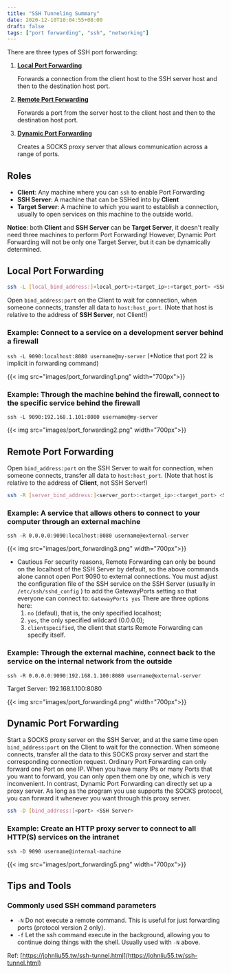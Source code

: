 ```yaml
---
title: "SSH Tunneling Summary"
date: 2020-12-10T10:04:55+08:00
draft: false
tags: ["port forwarding", "ssh", "networking"]
---
```


There are three types of SSH port forwarding:

1. **[Local Port Forwarding](#local-port-forwarding)**

    Forwards a connection from the client host to the SSH server host and then to the destination host port.
2. **[Remote Port Forwarding](#remote-port-forwarding)**

    Forwards a port from the server host to the client host and then to the destination host port.
3. **[Dynamic Port Forwarding](#dynamic-port-forwarding)**

    Creates a SOCKS proxy server that allows communication across a range of ports.

## Roles

- **Client**: Any machine where you can `ssh` to enable Port Forwarding
- **SSH Server**: A machine that can be SSHed into by **Client**
- **Target Server**: A machine to which you want to establish a connection, usually to open services on this machine to the outside world.

**Notice**: both **Client** and **SSH Server** can be **Target Server**, it doesn't really need three machines to perform Port Forwarding! However, Dynamic Port Forwarding will not be only one Target Server, but it can be dynamically determined.

## Local Port Forwarding

```bash
ssh -L [local_bind_address:]<local_port>:<target_ip>:<target_port> <SSH Server>
```

Open `bind_address:port` on the Client to wait for connection, when someone connects, transfer all data to `host:host_port`. (Note that host is relative to the address of **SSH Server**, not Client!)

### Example: Connect to a service on a development server behind a firewall

 `ssh -L 9090:localhost:8080 username@my-server` (*Notice that port 22 is implicit in forwarding command)

{{< img src="images/port_forwarding1.png" width="700px">}}

### Example: Through the machine behind the firewall, connect to the specific service behind the firewall

`ssh -L 9090:192.168.1.101:8080 username@my-server`

{{< img src="images/port_forwarding2.png" width="700px">}}

## Remote Port Forwarding

Open `bind_address:port` on the SSH Server to wait for connection, when someone connects, transfer all data to `host:host_port`. (Note that host is relative to the address of **Client**, not SSH Server!)

```bash
ssh -R [server_bind_address:]<server_port>:<target_ip>:<target_port> <SSH Server>
```

### Example: A service that allows others to connect to your computer through an external machine

`ssh -R 0.0.0.0:9090:localhost:8080 username@external-server`

{{< img src="images/port_forwarding3.png" width="700px">}}

- Cautious
    For security reasons, Remote Forwarding can only be bound on the localhost of the SSH Server by default, so the above commands alone cannot open Port 9090 to external connections. You must adjust the configuration file of the SSH service on the SSH Server (usually in `/etc/ssh/sshd_config` ) to add the GatewayPorts setting so that everyone can connect to: `GatewayPorts yes`
    There are three options here:
    1. `no` (defaul), that is, the only specified localhost;
    2. `yes`, the only specified wildcard (0.0.0.0);
    3. `clientspecified`, the client that starts Remote Forwarding can specify itself.

### Example: Through the external machine, connect back to the service on the internal network from the outside

`ssh -R 0.0.0.0:9090:192.168.1.100:8080 username@external-server`

Target Server: 192.168.1.100:8080

{{< img src="images/port_forwarding4.png" width="700px">}}

## Dynamic Port Forwarding

Start a SOCKS proxy server on the SSH Server, and at the same time open `bind_address:port` on the Client to wait for the connection. When someone connects, transfer all the data to this SOCKS proxy server and start the corresponding connection request. Ordinary Port Forwarding can only forward one Port on one IP. When you have many IPs or many Ports that you want to forward, you can only open them one by one, which is very inconvenient. In contrast, Dynamic Port Forwarding can directly set up a proxy server. As long as the program you use supports the SOCKS protocol, you can forward it whenever you want through this proxy server.

```bash
ssh -D [bind_address:]<port> <SSH Server>
```

### Example: Create an HTTP proxy server to connect to all HTTP(S) services on the intranet

`ssh -D 9090 username@internal-machine`

{{< img src="images/port_forwarding5.png" width="700px">}}

## Tips and Tools

### Commonly used SSH command parameters

- `-N` Do not execute a remote command. This is useful for just forwarding ports (protocol version 2 only).
- `-f` Let the ssh command execute in the background, allowing you to continue doing things with the shell. Usually used with `-N` above.

Ref: [https://johnliu55.tw/ssh-tunnel.html](https://johnliu55.tw/ssh-tunnel.html)
